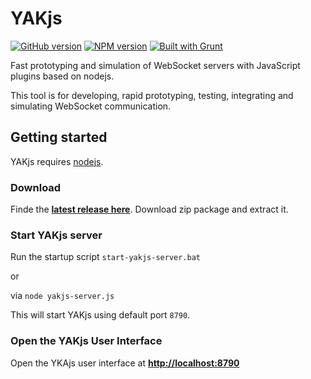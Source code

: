 # YAKjs
[![GitHub version][github-version-image]][github-version-url]
[![NPM version][npm-image]][npm-url]
[![Built with Grunt][grunt-image]][grunt-url]

Fast prototyping and simulation of WebSocket servers with JavaScript plugins based on nodejs.

This tool is for developing, rapid prototyping, testing, integrating and simulating WebSocket communication.

## Getting started

YAKjs requires [nodejs](https://nodejs.org/). 

### Download

Finde the **[latest release here](https://github.com/cschuller/yak-js/releases)**.
Download zip package and extract it.

### Start YAKjs server

Run the startup script  ``` start-yakjs-server.bat ``` 

or

via ``` node yakjs-server.js ```

This will start YAKjs using default port ```8790```.

### Open the YAKjs User Interface

Open the YKAjs user interface at [**http://localhost:8790**](http://localhost:8790)

[npm-image]: https://img.shields.io/npm/v/yakjs.svg?style=flat-square
[npm-url]: https://www.npmjs.com/package/yakjs
[github-version-image]: https://badge.fury.io/gh/cschuller%2Fyak-js.svg
[github-version-url]: http://badge.fury.io/gh/cschuller%2Fyak-js
[grunt-image]: https://cdn.gruntjs.com/builtwith.png
[grunt-url]: http://gruntjs.com/
